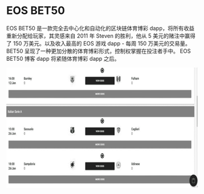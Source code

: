 # EOS BET50

EOS BET50 是一款完全去中心化和自动化的区块链体育博彩 dapp，将所有收益重新分配给玩家，其灵感来自 2011 年 Steven 的胜利，他从 5 美元的赌注中赢得了 150 万美元。以及收入最高的 EOS 游戏 dapp - 每周 150 万美元的交易量。 BET50 呈现了一种更加分散的体育博彩形式，控制权掌握在投注者手中。 EOS BET50 博客 dapp 将紧随体育博彩 dapp 之后。

![eosbet50-dapp-gambling-eos-image1_050227197006a2959534358d951c817b](eosbet50-dapp-gambling-eos-image1_050227197006a2959534358d951c817b.png)
